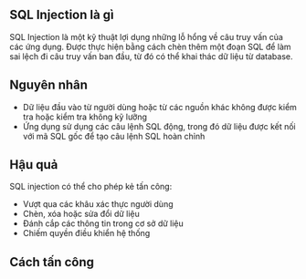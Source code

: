 ## SQL Injection là gì ##
SQL Injection là một kỹ thuật lợi dụng những lỗ hổng về câu truy vấn của các ứng dụng. Được thực hiện bằng cách chèn thêm một đoạn SQL để làm sai lệch đi câu truy vấn ban đầu, từ đó có thể khai thác dữ liệu từ database.
## Nguyên nhân ##
- Dữ liệu đầu vào từ người dùng hoặc từ các nguồn khác không được kiểm tra hoặc kiểm tra không kỹ lưỡng
- Ứng dụng sử dụng các câu lệnh SQL động, trong đó dữ liệu được kết nối với mã SQL gốc để tạo câu lệnh SQL hoàn chỉnh
## Hậu quả ##
SQL injection có thể cho phép kẻ tấn công:
- Vượt qua các khâu xác thực người dùng
- Chèn, xóa hoặc sửa đổi dữ liệu
- Đánh cắp các thông tin trong cơ sở dữ liệu
- Chiếm quyền điều khiển hệ thống
## Cách tấn công ##
